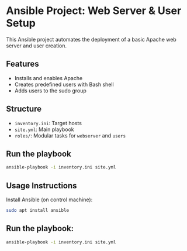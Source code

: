 # Ansible Project: Web Server & User Setup

This Ansible project automates the deployment of a basic Apache web server and user creation.

## Features

- Installs and enables Apache
- Creates predefined users with Bash shell
- Adds users to the sudo group

## Structure

- `inventory.ini`: Target hosts
- `site.yml`: Main playbook
- `roles/`: Modular tasks for `webserver` and `users`

## Run the playbook

```bash
ansible-playbook -i inventory.ini site.yml
```

##  Usage Instructions

Install Ansible (on control machine):
```bash
sudo apt install ansible
```

## Run the playbook:
```bash
ansible-playbook -i inventory.ini site.yml
```
